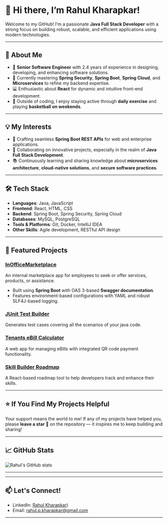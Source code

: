 # 👋 Hi there, I’m Rahul Kharapkar!  

Welcome to my GitHub! I'm a passionate **Java Full Stack Developer** with a strong focus on building robust, scalable, and efficient applications using modern technologies.  

---

## 👀 About Me  
- 💼 **Senior Software Engineer** with 2.4 years of experience in designing, developing, and enhancing software solutions.  
- 🌱 Currently mastering **Spring Security**, **Spring Boot**, **Spring Cloud**, and **Microservices** to refine my backend expertise.  
- 💻 Enthusiastic about **React** for dynamic and intuitive front-end development.  
- 🏀 Outside of coding, I enjoy staying active through **daily exercise** and playing **basketball on weekends**.  

---

## 💡 My Interests  
- 🔧 Crafting seamless **Spring Boot REST APIs** for web and enterprise applications.  
- 🤝 Collaborating on innovative projects, especially in the realm of **Java Full Stack Development**.  
- 📚 Continuously learning and sharing knowledge about **microservices architecture**, **cloud-native solutions**, and **secure software practices**.  

---

## 🛠️ Tech Stack  
- **Languages**: Java, JavaScript  
- **Frontend**: React, HTML, CSS  
- **Backend**: Spring Boot, Spring Security, Spring Cloud  
- **Databases**: MySQL, PostgreSQL  
- **Tools & Platforms**: Git, Docker, IntelliJ IDEA  
- **Other Skills**: Agile development, RESTful API design  

---

## 🚀 Featured Projects  
### [InOfficeMarketplace](https://github.com/RahulKharapkar/InOfficeMarketplace)  
An internal marketplace app for employees to seek or offer services, products, or assistance.  
- Built using **Spring Boot** with OAS 3-based **Swagger documentation**.  
- Features environment-based configurations with YAML and robust SLF4J-based logging.
  
### [JUnit Test Builder](https://github.com/RahulKharapkar/JUnitTestBuilder)
Generates test cases covering all the scenarios of your java code.

### [Tenants eBill Calculator](https://github.com/RahulKharapkar/Tenants-eBill-Calculator)  
A web app for managing eBills with integrated QR code payment functionality.  

### [Skill Builder Roadmap](https://github.com/RahulKharapkar/Skill-Builder-Roadmap)  
A React-based roadmap tool to help developers track and enhance their skills.  

---
## ⭐ If You Find My Projects Helpful  
Your support means the world to me! If any of my projects have helped you, please **leave a star** 🌟 on the repository — it inspires me to keep building and sharing!  

---
## 📈 GitHub Stats  
![Rahul's GitHub stats](https://github-readme-stats.vercel.app/api?username=RahulKharapkar&show_icons=true&theme=graywhite)  

---
---

## 📫 Let's Connect!  
- LinkedIn: [Rahul Kharapkar](https://www.linkedin.com/in/rahul-kharapkar-73429a150/))  
- Email: rahul.p.kharapkar@gmail.com  

---


<!---
RahulKharapkar/RahulKharapkar is a ✨ special ✨ repository because its `README.md` (this file) appears on your GitHub profile.
You can click the Preview link to take a look at your changes.
--->

